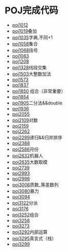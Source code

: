 # POJ完成代码

* [poj1012](https://github.com/yuzhuowen/codingpractice/blob/master/poj/poj1012.cpp)
* [poj1019](https://github.com/yuzhuowen/codingpractice/blob/master/poj/poj1019.cpp)叠加
* [poj1035](https://github.com/yuzhuowen/codingpractice/blob/master/poj/poj1035.cpp)字典,不同+1
* [poj1058](https://github.com/yuzhuowen/codingpractice/blob/master/poj/poj1058.cpp)集合
* [poj1068](https://github.com/yuzhuowen/codingpractice/blob/master/poj/poj1068.cpp)括号
* [poj1083](https://github.com/yuzhuowen/codingpractice/blob/master/poj/poj1083.cpp)
* [poj1208](https://github.com/yuzhuowen/codingpractice/blob/master/poj/poj1208.cpp)
* [poj1328](https://github.com/yuzhuowen/codingpractice/blob/master/poj/poj1328.cpp)线段交集
* [poj1503](https://github.com/yuzhuowen/codingpractice/blob/master/poj/poj1503.cpp)大整数加法
* [poj1573](https://github.com/yuzhuowen/codingpractice/blob/master/poj/poj1573.cpp)
* [poj1837](https://github.com/yuzhuowen/codingpractice/blob/master/poj/poj1837.cpp)
* [poj1850](https://github.com/yuzhuowen/codingpractice/blob/master/poj/poj1850.cpp) 组合（非常重要）
* [poj1854](https://github.com/yuzhuowen/codingpractice/blob/master/poj/poj1854.cpp)
* [poj1905](https://github.com/yuzhuowen/codingpractice/blob/master/poj/poj1905.cpp)二分法&&double
* [poj1936](https://github.com/yuzhuowen/codingpractice/blob/master/poj/poj1936.cpp)
* [poj2055](https://github.com/yuzhuowen/codingpractice/blob/master/poj/poj2055.cpp)
* [poj2109](https://github.com/yuzhuowen/codingpractice/blob/master/poj/poj2109.cpp)对数
* [poj2159](https://github.com/yuzhuowen/codingpractice/blob/master/poj/poj2159.cpp)
* [poj2262](https://github.com/yuzhuowen/codingpractice/blob/master/poj/poj2262.cpp)
* [poj2299](https://github.com/yuzhuowen/codingpractice/blob/master/poj/poj2299.cpp)递归&&归并排序
* [poj2388](https://github.com/yuzhuowen/codingpractice/blob/master/poj/poj2388.cpp)
* [poj2586](https://github.com/yuzhuowen/codingpractice/blob/master/poj/poj2586.cpp)月份
* [poj2632](https://github.com/yuzhuowen/codingpractice/blob/master/poj/poj2632.cpp)机器人
* [poj2635](https://github.com/yuzhuowen/codingpractice/blob/master/poj/poj2635.cpp)大数取模
* [poj2739](https://github.com/yuzhuowen/codingpractice/blob/master/poj/poj2739.cpp)
* [poj2993](https://github.com/yuzhuowen/codingpractice/blob/master/poj/poj2993.cpp)
* [poj2996](https://github.com/yuzhuowen/codingpractice/blob/master/poj/poj2996.cpp)
* [poj3006](https://github.com/yuzhuowen/codingpractice/blob/master/poj/poj3006.cpp)质数_等差数列
* [poj3080](https://github.com/yuzhuowen/codingpractice/blob/master/poj/poj3080.cpp)暴力
* [poj3094](https://github.com/yuzhuowen/codingpractice/blob/master/poj/poj3094.cpp)
* [poj3122](https://github.com/yuzhuowen/codingpractice/blob/master/poj/poj3122.cpp)分派
* [poj3176](https://github.com/yuzhuowen/codingpractice/blob/master/poj/poj3176.cpp)
* [poj3252](https://github.com/yuzhuowen/codingpractice/blob/master/poj/poj3252.cpp)组合
* [poj3258](https://github.com/yuzhuowen/codingpractice/blob/master/poj/poj3258.cpp)
* [poj3273](https://github.com/yuzhuowen/codingpractice/blob/master/poj/poj3273.cpp)
* [poj3292](https://github.com/yuzhuowen/codingpractice/blob/master/poj/poj3292.cpp)内部运算
* [poj3295](https://github.com/yuzhuowen/codingpractice/blob/master/poj/poj3295.cpp)真言式（栈）
* [poj3299](https://github.com/yuzhuowen/codingpractice/blob/master/poj/poj3299.cpp)